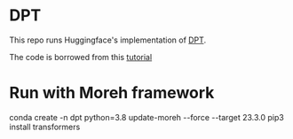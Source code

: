 # DPT

This repo runs Huggingface's implementation of [DPT](https://huggingface.co/docs/transformers/model_doc/dpt).

The code is borrowed from this [tutorial](https://github.com/NielsRogge/Transformers-Tutorials/tree/master/DPT)

# Run with Moreh framework

conda create -n dpt python=3.8
update-moreh --force --target 23.3.0
pip3 install transformers
